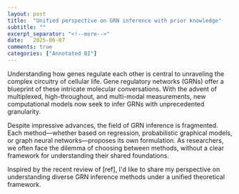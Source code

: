 ```yaml
---
layout: post
title:  "Unified perspective on GRN inference with prior knowledge"
subtitle: ""
excerpt_separator: "<!--more-->"
date:	2025-06-07
comments: true
categories: ["Annotated BI"]
---
```


Understanding how genes regulate each other is central to unraveling the complex circuitry of cellular life. 
Gene regulatory networks (GRNs) offer a blueprint of these intricate molecular conversations. 
With the advent of multiplexed, high-throughout, and multi-modal measurements, new computational models now seek to infer GRNs with unprecedented granularity.

Despite impressive advances, the field of GRN inference is fragmented. 
Each method—whether based on regression, probabilistic graphical models, or graph neural networks—proposes its own formulation. 
As researchers, we often face the dilemma of choosing between methods, without a clear framework for understanding their shared foundations.

Inspired by the recent review of [ref], I'd like to share my perspective on understanding diverse GRN inference methods under a unified theoretical framework.